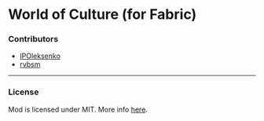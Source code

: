 # World of Culture (for Fabric)

### Contributors

- [IPOleksenko](https://github.com/IPOleksenko)
- [rvbsm](https://github.com/rvbsm)

---
### License

Mod is licensed under MIT. More info [here](https://github.com/IPOleksenko/World-of-Culture/blob/main/LICENSE).
